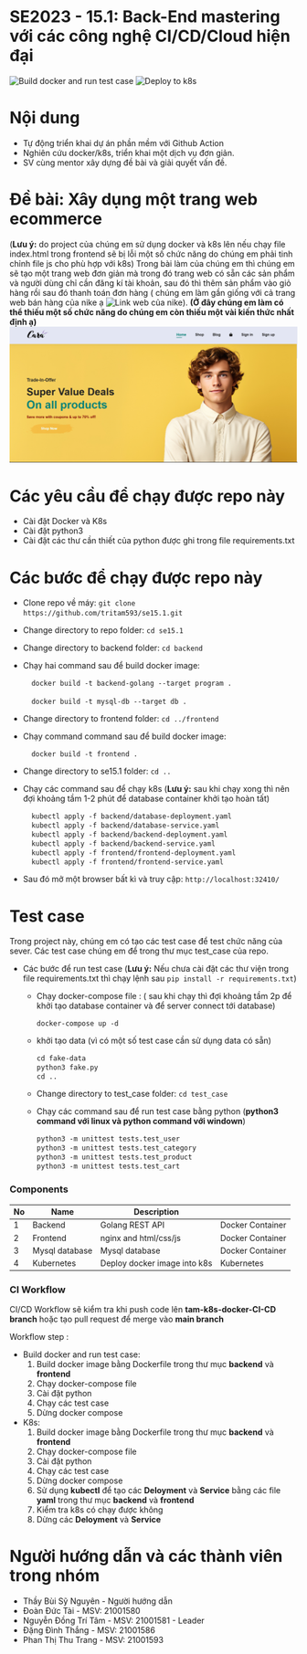 # SE2023 - 15.1: Back-End mastering với các công nghệ CI/CD/Cloud hiện đại
![Build docker and run test case](https://github.com/tritam593/se15.1/actions/workflows/docker-image.yml/badge.svg)
![Deploy to k8s](https://github.com/tritam593/se15.1/actions/workflows/k8s.yml/badge.svg)
# Nội dung 
- Tự động triển khai dự án phần mềm với Github Action
- Nghiên cứu docker/k8s, triển khai một dịch vụ đơn giản.
- SV cùng mentor xây dựng đề bài và giải quyết vấn đề.
# Đề bài: Xây dụng một trang web ecommerce 
(**Lưu ý:** do project của chúng em sử dụng docker và k8s lên nếu chạy file index.html trong frontend sẽ bị lỗi một số chức năng do chúng em phải tinh chỉnh file js cho phù hợp với k8s)
Trong bài làm của chúng em thì chúng em sẽ tạo một trang web đơn giản mà trong đó trang web có sẵn các sản phẩm và người dùng chỉ cần đăng kí tài khoản, sau đó thì thêm sản phẩm vào giỏ hàng rồi sau đó thanh toán đơn hàng ( chúng em làm gần giống với cả trang web bán hàng của nike ạ ![Link web của nike](https://www.nike.com/vn/)). **(Ở đây chúng em làm có thể thiếu một số chức năng do chúng em còn thiếu một vài kiến thức nhất định ạ)**
![Alt text](image_demo.png)
# Các yêu cầu để chạy được repo này
- Cài đặt Docker và K8s
- Cài đặt python3 
- Cài đặt các thư cần thiết của python được ghi trong file requirements.txt

# Các bước để chạy được repo này
- Clone repo về máy: ```git clone https://github.com/tritam593/se15.1.git```
- Change directory to repo folder: ```cd se15.1```
- Change directory to backend folder: ```cd backend```
- Chạy hai command sau để build docker image: 
		
		docker build -t backend-golang --target program .
		
		docker build -t mysql-db --target db .
		
- Change directory to frontend folder: ```cd ../frontend```
- Chạy command command sau để build docker image: 

		docker build -t frontend .
- Change directory to se15.1 folder: ```cd ..```
- Chạy các command sau để chạy k8s (**Lưu ý:** sau khi chạy xong thì nên đợi khoảng tầm 1-2 phút để database container khởi tạo hoàn tất)

		
		kubectl apply -f backend/database-deployment.yaml 
		kubectl apply -f backend/database-service.yaml 
		kubectl apply -f backend/backend-deployment.yaml 
		kubectl apply -f backend/backend-service.yaml 
		kubectl apply -f frontend/frontend-deployment.yaml 
		kubectl apply -f frontend/frontend-service.yaml 
		
- Sau đó mở một browser bất kì và truy cập: ```http://localhost:32410/```

# Test case
Trong project này, chúng em có tạo các test case để test chức năng của sever. Các test case chúng em để trong thư mục test_case của repo.

- Các bước để run test case (**Lưu ý:** Nếu chưa cài đặt các thư viện trong file requirements.txt thì chạy lệnh sau ```pip install -r requirements.txt```)
	- Chạy docker-compose file : ( sau khi chạy thì đợi khoảng tầm 2p để khởi tạo database container và để server connect tới database)
		```
		docker-compose up -d 
		```	
	- khởi tạo data (vì có một số test case cần sử dụng data có sẵn)
		```
		cd fake-data
		python3 fake.py
		cd ..
		```
	- Change directory to test_case folder: ```cd test_case```
	- Chạy các command sau để run test case bằng python (**python3 command với linux và python command với windown**)
	
		```
		python3 -m unittest tests.test_user
		python3 -m unittest tests.test_category
		python3 -m unittest tests.test_product
		python3 -m unittest tests.test_cart
		```
	
### Components

| No  | Name             | Description                                                                                             |                  |
| --- | ---------------- | ------------------------------------------------------------------------------------------------------- | ---------------- |
| 1   | Backend          | Golang REST API                                                                                         | Docker Container |
| 2   | Frontend         | nginx and html/css/js											                                       | Docker Container |
| 3   | Mysql database 	 | Mysql database                                                                                          | Docker Container |
| 4   | Kubernetes       | Deploy docker image into k8s                                                                            | Kubernetes       |


### CI Workflow

CI/CD Workflow sẽ kiểm tra khi push code lên  **tam-k8s-docker-CI-CD branch** hoặc tạo pull request để merge vào **main branch**

Workflow  step :
- Build docker and run test case:
	1. Build docker image bằng Dockerfile trong thư mục **backend** và **frontend**
	2. Chạy docker-compose file
	3. Cài đặt python
	4. Chạy các test case
	5. Dừng docker compose
- K8s:
	1. Build docker image bằng Dockerfile trong thư mục **backend** và **frontend**
	2. Chạy docker-compose file
	3. Cài đặt python
	4. Chạy các test case
	5. Dừng docker compose
	6. Sử dụng **kubectl** để tạo các **Deloyment** và **Service** bằng các file **yaml** trong thư mục **backend** và **frontend**
	7. Kiểm tra k8s có chạy được không 
	8. Dừng các **Deloyment** và **Service** 

# Người hướng dẫn và các thành viên trong nhóm
- Thầy Bùi Sỹ Nguyên - Người hướng dẫn
- Đoàn Đức Tài - MSV: 21001580
- Nguyễn Đồng Trí Tâm - MSV: 21001581 - Leader
- Đặng Đình Thắng - MSV: 21001586
- Phan Thị Thu Trang - MSV: 21001593
